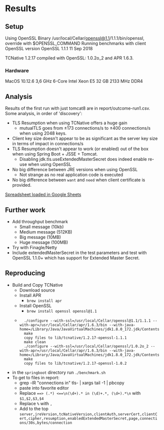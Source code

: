 # Results

## Setup

Using OpenSSL Binary /usr/local/Cellar/openssl@1.1/1.1.1/bin/openssl, override with $OPENSSL_COMMAND
Running benchmarks with client OpenSSL version OpenSSL 1.1.1  11 Sep 2018

TCNative 1.2.17 compiled with OpenSSL: 1.0.2o_2 and APR 1.6.3.

### Hardware
MacOS 10.12.6
3,6 GHz 6-Core Intel Xeon E5
32 GB 2133 MHz DDR4

## Analysis
Results of the first run with just tomcat8 are in report/outcome-run1.csv. Some analysis, in order of 'discovery':

* TLS Resumption when using TCNative offers a huge gain
    * mutualTLS goes from ±173 connections/s to ±400 connections/s when using 2048 keys.
* Client key size doesn't appear to be as significant as the server key size in terms of impact in connections/s
* TLS Resumption doesn't appear to work (or enabled) out of the box when using Spring Boot + JSSE + Tomcat.
    * Disabling jdk.tls.useExtendedMasterSecret does indeed enable re-use when using OpenSSL
* No big difference between JRE versions when using OpenSSL
    * Not strange as no real application code is executed
* No big difference between `want` and `need` when client certificate is provided.

[Spreadsheet loaded in Google Sheets](https://docs.google.com/spreadsheets/d/1J545CueuAOJD5GTCZjQdleUIFxjZPXX06kES5rP4684/edit?usp=sharing)

## Further work

* Add throughput benchmark
    * Small message (10kb)
    * Medium message (512KB)
    * Big message (10MB)
    * Huge message (100MB)
* Try with Finagle/Netty
* Include extendedMasterSecret in the test parameters and test with OpenSSL 1.1.0+ which has support for Extended Master Secret.


## Reproducing
* Build and Copy TCNative
    * Download source
    * Install APR
        * `brew install apr`
    * Install OpenSSL
        * `brew install openssl openssl@1.1`
    * ```
        ./configure --with-ssl=/usr/local/Cellar/openssl@1.1/1.1.1 --with-apr=/usr/local/Cellar/apr/1.6.3/bin --with-java-home=/Library/Java/JavaVirtualMachines/jdk1.8.0_172.jdk/Contents/Home
        make
        copy files to lib/tcnative/1.2.17-openssl-1.1.1
        make clean
        ./configure --with-ssl=/usr/local/Cellar/openssl/1.0.2o_2 --with-apr=/usr/local/Cellar/apr/1.6.3/bin --with-java-home=/Library/Java/JavaVirtualMachines/jdk1.8.0_172.jdk/Contents/Home
        make
        copy files to lib/tcnative/1.2.17-openssl-1.0.2
      ```
* in the `springboot` directory run `./benchmark.sh`
* To get to files in report:
    * grep -lR "connections in" tls- | xargs tail -1 | pbcopy
    * paste into favorite editor
    * Replace `==> (.*) <==\n(\d+).* in (\d)+.*, (\d+).*\n` with `$1,$2,$3,$4`
    * Replace `%` with `,`
    * Add to the top `server,jreVersion,tcNativeVersion,clientAuth,serverCert,clientCert,cipher,resumption,enabledExtendedMasterSecret,page,connections/30s,bytes/connection`